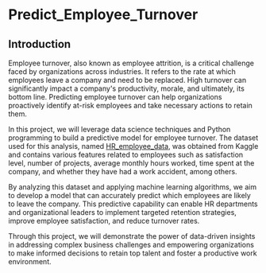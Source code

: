 # Predict_Employee_Turnover


## Introduction

Employee turnover, also known as employee attrition, is a critical challenge faced by organizations across industries. It refers to the rate at which employees leave a company and need to be replaced. High turnover can significantly impact a company's productivity, morale, and ultimately, its bottom line. Predicting employee turnover can help organizations proactively identify at-risk employees and take necessary actions to retain them.

In this project, we will leverage data science techniques and Python programming to build a predictive model for employee turnover. The dataset used for this analysis, named [HR_employee_data](https://www.kaggle.com/datasets/kmldas/hr-employee-data-descriptive-analytics?resource=download), was obtained from Kaggle and contains various features related to employees such as satisfaction level, number of projects, average monthly hours worked, time spent at the company, and whether they have had a work accident, among others.

By analyzing this dataset and applying machine learning algorithms, we aim to develop a model that can accurately predict which employees are likely to leave the company. This predictive capability can enable HR departments and organizational leaders to implement targeted retention strategies, improve employee satisfaction, and reduce turnover rates.

Through this project, we will demonstrate the power of data-driven insights in addressing complex business challenges and empowering organizations to make informed decisions to retain top talent and foster a productive work environment.
